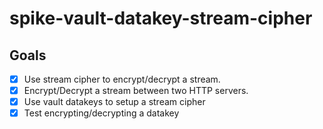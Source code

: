 # spike-vault-datakey-stream-cipher

## Goals

- [x] Use stream cipher to encrypt/decrypt a stream.
- [x] Encrypt/Decrypt a stream between two HTTP servers.
- [x] Use vault datakeys to setup a stream cipher
- [x] Test encrypting/decrypting a datakey
